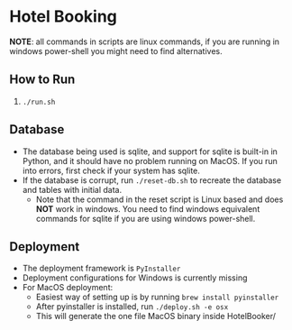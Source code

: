 # Hotel Booking

**NOTE**: all commands in scripts are linux commands, if you are running in windows power-shell you might need to find alternatives.

## How to Run

1. `./run.sh`

## Database

- The database being used is sqlite, and support for sqlite is built-in in Python, and it should have no problem running on MacOS. If you run into errors, first check if your system has sqlite.
- If the database is corrupt, run `./reset-db.sh` to recreate the database and tables with initial data.
  - Note that the command in the reset script is Linux based and does **NOT** work in windows. You need to find windows equivalent commands for sqlite if you are using windows power-shell.

## Deployment

- The deployment framework is `PyInstaller`
- Deployment configurations for Windows is currently missing
- For MacOS deployment:
  - Easiest way of setting up is by running `brew install pyinstaller`
  - After pyinstaller is installed, run `./deploy.sh -e osx`
  - This will generate the one file MacOS binary inside HotelBooker/
